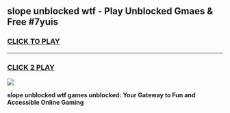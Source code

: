 
## slope unblocked wtf - Play Unblocked Gmaes & Free #7yuis
<h3>
<a href="https://news.freeplayer.one?title=slope_unblocked_wtf&ref=03M">CLICK TO PLAY</a></h3>
<hr>

<h3>
<a href="https://news.freeplayer.one?title=slope_unblocked_wtf&ref=03M">CLICK 2 PLAY</a>
  
</h3>

<a href="https://news.freeplayer.one?title=slope_unblocked_wtf&ref=03M"><img src="https://clearcache.store/games.png"></a>


**slope unblocked wtf games unblocked: Your Gateway to Fun and Accessible Online Gaming**
